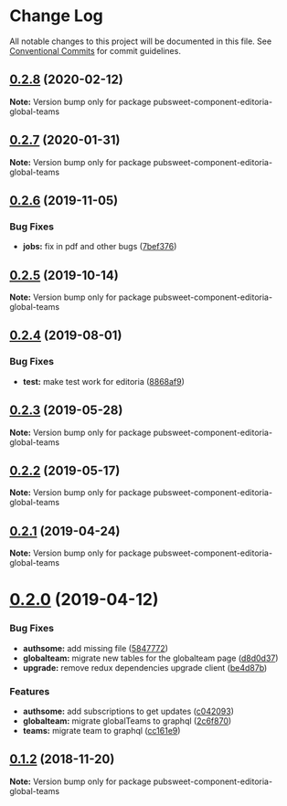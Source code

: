 # Change Log

All notable changes to this project will be documented in this file.
See [Conventional Commits](https://conventionalcommits.org) for commit guidelines.

<a name="0.2.8"></a>
## [0.2.8](https://gitlab.coko.foundation/editoria/editoria/compare/pubsweet-component-editoria-global-teams@0.2.7...pubsweet-component-editoria-global-teams@0.2.8) (2020-02-12)




**Note:** Version bump only for package pubsweet-component-editoria-global-teams

<a name="0.2.7"></a>
## [0.2.7](https://gitlab.coko.foundation/editoria/editoria/compare/pubsweet-component-editoria-global-teams@0.2.6...pubsweet-component-editoria-global-teams@0.2.7) (2020-01-31)




**Note:** Version bump only for package pubsweet-component-editoria-global-teams

<a name="0.2.6"></a>
## [0.2.6](https://gitlab.coko.foundation/editoria/editoria/compare/pubsweet-component-editoria-global-teams@0.2.5...pubsweet-component-editoria-global-teams@0.2.6) (2019-11-05)


### Bug Fixes

* **jobs:** fix in pdf and other bugs ([7bef376](https://gitlab.coko.foundation/editoria/editoria/commit/7bef376))




<a name="0.2.5"></a>
## [0.2.5](https://gitlab.coko.foundation/editoria/editoria/compare/pubsweet-component-editoria-global-teams@0.2.4...pubsweet-component-editoria-global-teams@0.2.5) (2019-10-14)




**Note:** Version bump only for package pubsweet-component-editoria-global-teams

<a name="0.2.4"></a>
## [0.2.4](https://gitlab.coko.foundation/editoria/editoria/compare/pubsweet-component-editoria-global-teams@0.2.3...pubsweet-component-editoria-global-teams@0.2.4) (2019-08-01)


### Bug Fixes

* **test:** make test work for editoria ([8868af9](https://gitlab.coko.foundation/editoria/editoria/commit/8868af9))




<a name="0.2.3"></a>
## [0.2.3](https://gitlab.coko.foundation/editoria/editoria/compare/pubsweet-component-editoria-global-teams@0.2.2...pubsweet-component-editoria-global-teams@0.2.3) (2019-05-28)




**Note:** Version bump only for package pubsweet-component-editoria-global-teams

<a name="0.2.2"></a>
## [0.2.2](https://gitlab.coko.foundation/editoria/editoria/compare/pubsweet-component-editoria-global-teams@0.2.1...pubsweet-component-editoria-global-teams@0.2.2) (2019-05-17)




**Note:** Version bump only for package pubsweet-component-editoria-global-teams

<a name="0.2.1"></a>
## [0.2.1](https://gitlab.coko.foundation/editoria/editoria/compare/pubsweet-component-editoria-global-teams@0.2.0...pubsweet-component-editoria-global-teams@0.2.1) (2019-04-24)




**Note:** Version bump only for package pubsweet-component-editoria-global-teams

<a name="0.2.0"></a>
# [0.2.0](https://gitlab.coko.foundation/editoria/editoria/compare/pubsweet-component-editoria-global-teams@0.1.2...pubsweet-component-editoria-global-teams@0.2.0) (2019-04-12)


### Bug Fixes

* **authsome:** add missing file ([5847772](https://gitlab.coko.foundation/editoria/editoria/commit/5847772))
* **globalteam:** migrate new tables for the globalteam page ([d8d0d37](https://gitlab.coko.foundation/editoria/editoria/commit/d8d0d37))
* **upgrade:** remove redux dependencies upgrade client ([be4d87b](https://gitlab.coko.foundation/editoria/editoria/commit/be4d87b))


### Features

* **authsome:** add subscriptions to get updates ([c042093](https://gitlab.coko.foundation/editoria/editoria/commit/c042093))
* **globalteam:** migrate globalTeams to graphql ([2c6f870](https://gitlab.coko.foundation/editoria/editoria/commit/2c6f870))
* **teams:** migrate team to graphql ([cc161e9](https://gitlab.coko.foundation/editoria/editoria/commit/cc161e9))




<a name="0.1.2"></a>
## [0.1.2](https://gitlab.coko.foundation/editoria/editoria/compare/pubsweet-component-editoria-global-teams@0.1.1...pubsweet-component-editoria-global-teams@0.1.2) (2018-11-20)




**Note:** Version bump only for package pubsweet-component-editoria-global-teams
